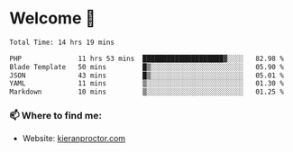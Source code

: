 # Welcome 🦘

<!--START_SECTION:waka-->

```txt
Total Time: 14 hrs 19 mins

PHP              11 hrs 53 mins  ████████████████████▓░░░░   82.98 %
Blade Template   50 mins         █▒░░░░░░░░░░░░░░░░░░░░░░░   05.90 %
JSON             43 mins         █▒░░░░░░░░░░░░░░░░░░░░░░░   05.01 %
YAML             11 mins         ▒░░░░░░░░░░░░░░░░░░░░░░░░   01.30 %
Markdown         10 mins         ▒░░░░░░░░░░░░░░░░░░░░░░░░   01.25 %
```

<!--END_SECTION:waka-->

### 📫 Where to find me:

-   Website: [kieranproctor.com](https://kieranproctor.com/)
